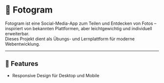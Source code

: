 
# 📸 Fotogram

Fotogram ist eine Social-Media-App zum Teilen und Entdecken von Fotos – inspiriert von bekannten Plattformen, aber leichtgewichtig und individuell erweiterbar.  
Dieses Projekt dient als Übungs- und Lernplattform für moderne Webentwicklung.

---

## 🚀 Features

- Responsive Design für Desktop und Mobile


